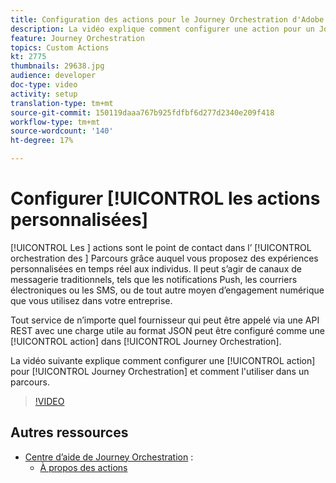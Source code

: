 ```yaml
---
title: Configuration des actions pour le Journey Orchestration d'Adobe
description: La vidéo explique comment configurer une action pour un Journey Orchestration et comment l'utiliser dans un parcours.
feature: Journey Orchestration
topics: Custom Actions
kt: 2775
thumbnails: 29638.jpg
audience: developer
doc-type: video
activity: setup
translation-type: tm+mt
source-git-commit: 150119daaa767b925fdfbf6d277d2340e209f418
workflow-type: tm+mt
source-wordcount: '140'
ht-degree: 17%

---
```



# Configurer [!UICONTROL les actions personnalisées]

[!UICONTROL Les ] actions sont le point de contact dans l’ [!UICONTROL orchestration des ] Parcours grâce auquel vous proposez des expériences personnalisées en temps réel aux individus. Il peut s’agir de canaux de messagerie traditionnels, tels que les notifications Push, les courriers électroniques ou les SMS, ou de tout autre moyen d’engagement numérique que vous utilisez dans votre entreprise.

Tout service de n’importe quel fournisseur qui peut être appelé via une API REST avec une charge utile au format JSON peut être configuré comme une [!UICONTROL action] dans [!UICONTROL Journey Orchestration].

La vidéo suivante explique comment configurer une [!UICONTROL action] pour [!UICONTROL Journey Orchestration] et comment l&#39;utiliser dans un parcours.

>[!VIDEO](https://video.tv.adobe.com/v/29638?quality=12)

## Autres ressources

* [Centre d’aide de Journey Orchestration](https://docs.adobe.com/content/help/fr-FR/journeys/using/journey-orchestration-home.html) :
   * [À propos des actions](https://docs.adobe.com/content/help/fr-FR/journeys/using/action-journeys/action.html)

